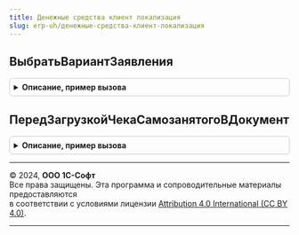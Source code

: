 ```yaml
---
title: Денежные средства клиент локализация
slug: erp-uh/денежные-средства-клиент-локализация
---
```



## ВыбратьВариантЗаявления
<details style="margin: 1em 0; padding: 0.5em; border: 1px solid #ccc; border-radius: 6px;">

<summary style="font-weight: bold; cursor: pointer;">Описание, пример вызова</summary>

```bsl

//++ Локализация

//++ НЕ УТ

// Формирует список варианто заявлений на печать лицевых счетов.
// Вызывается из УправлениеПечатьюСлужебныйКлиент.ВыполнитьПодключаемуюКомандуПечатиЗавершение.
//
// Параметры:
//  ПараметрыПечати - Структура - Параметры печати
//
// Возвращаемое значение:
//  Неопределено
//
Функция ВыбратьВариантЗаявления(ПараметрыПечати) Экспорт
```

Пример вызова
```bsl
Результат = ДенежныеСредстваКлиентЛокализация.ВыбратьВариантЗаявления(ПараметрыПечати) 
```
</details>

## ПередЗагрузкойЧекаСамозанятогоВДокумент
<details style="margin: 1em 0; padding: 0.5em; border: 1px solid #ccc; border-radius: 6px;">

<summary style="font-weight: bold; cursor: pointer;">Описание, пример вызова</summary>

```bsl

//-- НЕ УТ

//-- Локализация

// Выполняет проверку документа "Приобретение товаров и услуг" и "Приобретение услуг и прочих активов" перед загрузкой
// чека самозанятого.
//
// Параметры:
//  Форма - ФормаКлиентскогоПриложения - форма документа приобретения.
//
Процедура ПередЗагрузкойЧекаСамозанятогоВДокумент(Форма) Экспорт
```

Пример вызова
```bsl
ДенежныеСредстваКлиентЛокализация.ПередЗагрузкойЧекаСамозанятогоВДокумент(Форма) 
```
</details>

---

© 2024, **ООО 1С-Софт**  
Все права защищены. Эта программа и сопроводительные материалы предоставляются  
в соответствии с условиями лицензии [Attribution 4.0 International (CC BY 4.0)](https://creativecommons.org/licenses/by/4.0/legalcode).

---
